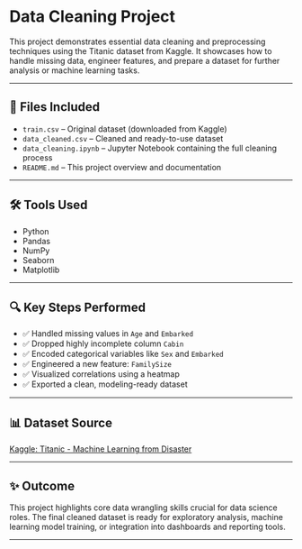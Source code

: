 # Data Cleaning Project 

This project demonstrates essential data cleaning and preprocessing techniques using the Titanic dataset from Kaggle. It showcases how to handle missing data, engineer features, and prepare a dataset for further analysis or machine learning tasks.

---

## 📁 Files Included

- `train.csv` – Original dataset (downloaded from Kaggle)  
- `data_cleaned.csv` – Cleaned and ready-to-use dataset  
- `data_cleaning.ipynb` – Jupyter Notebook containing the full cleaning process  
- `README.md` – This project overview and documentation  

---

## 🛠 Tools Used

- Python  
- Pandas  
- NumPy  
- Seaborn  
- Matplotlib  

---

## 🔍 Key Steps Performed

- ✅ Handled missing values in `Age` and `Embarked`  
- ✅ Dropped highly incomplete column `Cabin`  
- ✅ Encoded categorical variables like `Sex` and `Embarked`  
- ✅ Engineered a new feature: `FamilySize`  
- ✅ Visualized correlations using a heatmap  
- ✅ Exported a clean, modeling-ready dataset  

---

## 📊 Dataset Source

[Kaggle: Titanic - Machine Learning from Disaster](https://www.kaggle.com/competitions/titanic/data)

---

## ✨ Outcome

This project highlights core data wrangling skills crucial for data science roles. The final cleaned dataset is ready for exploratory analysis, machine learning model training, or integration into dashboards and reporting tools.

---
